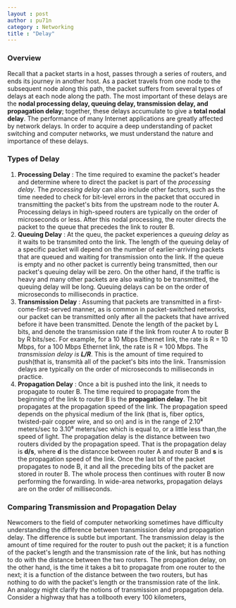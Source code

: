 ```yaml
---
layout : post
author : pu71n 
category : Networking 
title : "Delay" 
---
```

### Overview 
Recall that a packet starts in a host, passes through a series of routers, and ends its journey in another host. As a packet travels from one node to the subsequent node along this path, the packet suffers from several types of delays at each node along the path. The most important of these delays are the **nodal processing delay, queuing delay, transmission delay, and propagation delay**; together, these delays accumulate to give a **total nodal delay**. The performance of many Internet applications are greatly affected by network delays. In order to acquire a deep understanding of packet switching and computer networks, we must understand the nature and importance of these delays.

### Types of Delay 
1. **Processing Delay** : The time required to examine the packet's header and determine where to direct the packet is part of the *processing delay*. The *processing delay* can also include other factors, such as the time needed to check for bit-level errors in the packet that occured in transmitting the packet's bits from the upstream node to the router A. Processing delays in high-speed routers are typically on the order of microseconds or less. After this nodal processing, the router directs the packet to the queue that precedes the link to router B.
2. **Queuing Delay** : At the queu, the packet experiences a *queuing delay* as it waits to be transmited onto the link. The length of the queuing delay of a specific packet will depend on the number of earlier-arriving packets that are queued and waiting for transmission onto the link. If the queue is empty and no other packet is currently being transmitted, then our packet's queuing delay will be zero. On the other hand, if the traffic is heavy and many other packets are also waiting to be transmitted, the queuing delay will be long. Queuing delays can be on the order of microseconds to milliseconds in practice. 
3. **Transmission Delay** : Assuming that packets are transmitted in a first-come-first-served manner, as is common in packet-switched networks, our packet can be transmitted only after all the packets that have arrived before it have been transmitted. Denote the length of the packet by L bits, and denote the transmission rate if the link from router A to router B by R bits/sec. For example, for a 10 Mbps Ethernet link, the rate is R = 10 Mbps, for a 100 Mbps Ethernet link, the rate is R = 100 Mbps. The *transmission delay is* ***L/R***. This is the amount of time required to push(that is, transmità all of the packet's bits into the link. Transmission delays are typically on the order of microseconds to milliseconds in practice.
4. **Propagation Delay** : Once a bit is pushed into the link, it needs to propagate to router B. The time required to propagate from the beginning of the link to router B is the **propagation delay**. The bit propagates at the propagation speed of the link. The propagation speed depends on the physical medium of the link (that is, fiber optics, twisted-pair copper wire, and so on) and is in the range of 2.10⁸ meters/sec to 3.10⁸ meters/sec which is equal to, or a little less than,the speed of light. The propagation delay is the distance between two routers divided by the propagation speed. That is the propagation delay is **d/s**, where **d** is the distancce between router A and router B and **s** is the propagation speed of the link. Once the last bit of the packet propagates to node B, it and all the preceding bits of the packet are stored in router B. The whole process then continues with router B now performing the forwarding. In wide-area networks, propagation delays are on the order of milliseconds.


### Comparing Transmission and Propagation Delay 
Newcomers to the field of computer networking sometimes have difficulty understanding the difference between transmission delay and propagation delay. The difference is subtle but important. The transmission delay is the amount of time required for the router to push out the packet; it is a function of the packet's length and the transmission rate of the link, but has nothing to do with the distance between the two routers. The propagation delay, on the other hand, is the time it takes a bit to propagate from one router to the next; it is a function of the distance between the two routers, but has nothing to do with the packet's length or the transmission rate of the link. 
An analogy might clarify the notions of transmission and propagation dela. Consider a highway that has a tollbooth every 100 kilometers, 
